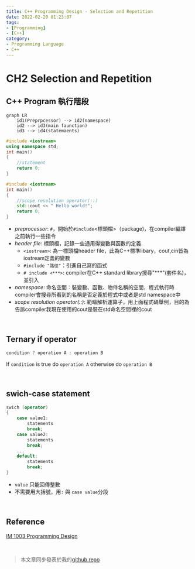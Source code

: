 ```yaml
---
title: C++ Programming Design - Selection and Repetition
date: 2022-02-20 01:23:07
tags:
- [Programming]
- [C++]
category:
- Programming Language
- C++
---
```


# **CH2 Selection and Repetition**
## **C++ Program 執行階段**
```mermaid
graph LR
    id1(Preprpcessor) --> id2(namespace) 
    id2 --> id3(main faunction) 
    id3 --> id4(statemaents)
```

<!-- more -->

```C++
#include <iostream>  
using namespace std;
int main()
{
    //statement
    return 0;
}
```

```C++
#include <iostream>  
int main()
{
    //scope resolution operator(::)
    std::cout << " Hello world!";
    return 0;
}
```


- *preprocessor*: `#`，開始於`#include`<標頭檔>（package)，在compiler編譯之前執行一些指令
- *header file*: 標頭檔，記錄一些通用得變數與函數的定義
    - `<iostream>`: 為一標頭檔header file，此為C++標準libary，cout,cin皆為iostream定義的變數
    - `#include "路徑"`：引進自己寫的函式
    - `# include <***>`: compiler在C++ standard library搜尋"***"(套件名)，並引入
- *namespace*: 命名空間：裝變數、函數、物件名稱的空間，程式執行時compiler會搜尋所看到的名稱是否定義於程式中或者是std namespace中
- *scope resolution operator(::)*: 範疇解析運算子，用上面程式碼舉例，目的為告訴compiler我現在使用的cout是裝在std命名空間裡的cout

<br>

## **Ternary if operator**

```C++
condition ? operation A : operation B
```
If `condition` is true do `operation A` otherwise do `operation B`

<br>

## **swich-case statement**

```C++
swich (operator)
{
    case value1:
        statements
        break;
    case value2:
        statements
        break;
    ...
    default:
        statements
        break;
}
```
- `value` 只能回傳整數
- 不需要用大括號，用`:` 與 `case value`分段

<br>

## **Reference**
[IM 1003 Programming Design](http://www.im.ntu.edu.tw/~lckung/courses/public/PD/)

<br>

> 本文章同步發表於我的[github repo](https://github.com/Bosh-Kuo/Cplusplus-Programming-Design-2021-Fall/tree/master/Lecture_Code/)


